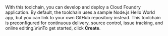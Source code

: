With this toolchain, you can develop and deploy a Cloud Foundry application. By default, the toolchain uses a sample Node.js Hello World app, but you can link to your own GitHub repository instead. This toolchain is preconfigured for continuous delivery, source control, issue tracking, and online editing.\n\nTo get started, click **Create**.